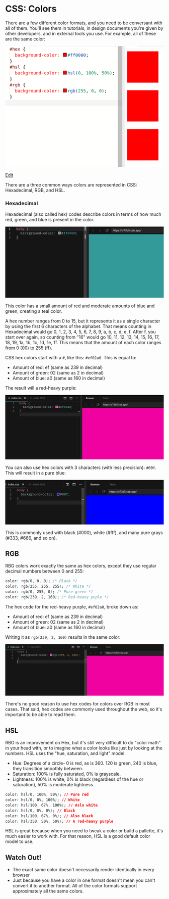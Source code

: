 # CSS: Colors

There are a few different color formats, and you need to be conversant with all of them. You'll see them in tutorials, in design documents you're given by other developers, and in external tools you use. For example, all of these are the same color:

![3 boxes with different color models that are the same color](assets/same-color.png)

[Edit](https://codesandbox.io/s/ecstatic-sun-qdulk?file=/index.css)

There are a three common ways colors are represented in CSS: Hexadecimal, RGB, and HSL.

### Hexadecimal

Hexadecimal (also called hex) codes describe colors in terms of how much red, green, and blue is present in the color.

![A teal green hex color code](assets/colors-2.png)

This color has a small amount of red and moderate amounts of blue and green, creating a teal color.

A hex number ranges from 0 to 15, but it represents it as a single character by using the first 6 characters of the alphabet. That means counting in Hexadecimal would go 0, 1, 2, 3, 4, 5, 6, 7, 8, 9, a, b, c, d, e, f. After f, you start over again, so counting from "16" would go 10, 11, 12, 13, 14, 15, 16, 17, 18, 19, 1a, 1b, 1c, 1d, 1e, 1f. This means that the amount of each color ranges from 0 (00) to 255 (ff).

CSS hex colors start with a `#`, like this: `#ef02a0`. This is equal to:

* Amount of red: ef (same as 239 in decimal)
* Amount of green: 02 (same as 2 in decimal)
* Amount of blue: a0 (same as 160 in decimal)

The result will a red-heavy purple:

![A purple hex color code](assets/colors-3.png)

You can also use hex colors with 3 characters (with less precision): `#00f`. This will result in a pure blue:

![A blue hex color code](assets/colors-4.png)

This is commonly used with black (#000), white (#fff), and many pure grays (#333, #666, and so on).

## RGB

RBG colors work exactly the same as hex colors, except they use regular decimal numbers between 0 and 255:

```css
color: rgb(0, 0, 0); /* Black */
color: rgb(255, 255, 255); /* White */
color: rgb(0, 255, 0); /* Pure green */
color: rgb(239, 2, 160); /* Red-heavy puple */
```

The hex code for the red-heavy purple, `#ef02a0`, broke down as:

* Amount of red: ef (same as 239 in decimal)
* Amount of green: 02 (same as 2 in decimal)
* Amount of blue: a0 (same as 160 in decimal)

Writing it as `rgb(239, 2, 160)` results in the same color:

![A purple RGB color code](assets/colors-5.png)

There's no good reason to use hex codes for colors over RGB in most cases. That said, hex codes are commonly used throughout the web, so it's important to be able to read them.

## HSL

RBG is an improvement on Hex, but it's still very difficult to do "color math" in your head with, or to imagine what a color looks like just by looking at the numbers. HSL uses the "hue, saturation, and light" model.

* Hue: Degrees of a circle- 0 is red, as is 360. 120 is green, 240 is blue, they transition smoothly between.
* Saturation: 100% is fully saturated, 0% is grayscale.
* Lightness: 100% is white, 0% is black (regardless of the hue or saturation), 50% is moderate lightness.

```css
color: hsl(0, 100%, 50%); // Pure red
color: hsl(0, 0%, 100%); // White
color: hsl(100, 67%, 100%); // Aslo white
color: hsl(0, 0%, 0%); // Black
color: hsl(100, 67%, 0%); // Also black
color: hsl(350, 50%, 50%); // A red-heavy purple
```

HSL is great because when you need to tweak a color or build a pallette, it's much easier to work with. For that reason, HSL is a good default color model to use.

## Watch Out!

* The exact same color doesn't necessarily render identically in every browser
* Just because you have a color in one format doesn't mean you can't convert it to another format. All of the color formats support approximately all the same colors.
